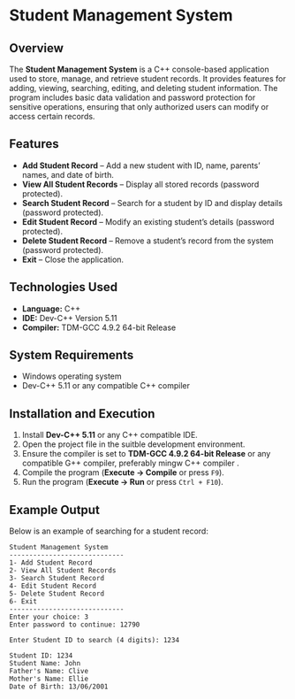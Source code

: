 # Student Management System

## Overview

The **Student Management System** is a C++ console-based application used to store, manage, and retrieve student records. It provides features for adding, viewing, searching, editing, and deleting student information. The program includes basic data validation and password protection for sensitive operations, ensuring that only authorized users can modify or access certain records.

## Features

* **Add Student Record** – Add a new student with ID, name, parents’ names, and date of birth.
* **View All Student Records** – Display all stored records (password protected).
* **Search Student Record** – Search for a student by ID and display details (password protected).
* **Edit Student Record** – Modify an existing student’s details (password protected).
* **Delete Student Record** – Remove a student’s record from the system (password protected).
* **Exit** – Close the application.

## Technologies Used

* **Language:** C++
* **IDE:** Dev-C++ Version 5.11
* **Compiler:** TDM-GCC 4.9.2 64-bit Release

## System Requirements

* Windows operating system
* Dev-C++ 5.11 or any compatible C++ compiler

## Installation and Execution

1. Install **Dev-C++ 5.11** or any C++ compatible IDE.
2. Open the project file in the suitble development environment.
3. Ensure the compiler is set to **TDM-GCC 4.9.2 64-bit Release** or any compatible G++ compiler, preferably mingw C++ compiler .
4. Compile the program (**Execute → Compile** or press `F9`).
5. Run the program (**Execute → Run** or press `Ctrl + F10`).

## Example Output

Below is an example of searching for a student record:

```
Student Management System
-----------------------------
1- Add Student Record
2- View All Student Records
3- Search Student Record
4- Edit Student Record
5- Delete Student Record
6- Exit
-----------------------------
Enter your choice: 3
Enter password to continue: 12790

Enter Student ID to search (4 digits): 1234

Student ID: 1234
Student Name: John
Father's Name: Clive
Mother's Name: Ellie
Date of Birth: 13/06/2001
```
